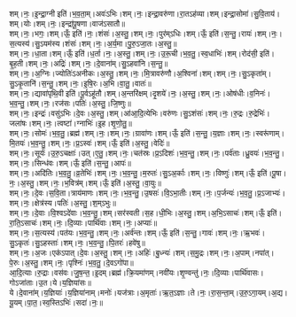 

  
शम्।नः॒।इ॒न्द्रा॒ग्नी इति॑।भ॒व॒ता॒म्।अवः॑ऽभिः।शम्।नः॒।इन्द्रा॒वरु॑णा।रा॒तऽह॑व्या।शम्।इन्द्रा॒सोमा॑।सु॒वि॒ताय॑।शम्।योः।शम्।नः॒।इन्द्रा॑पू॒षणा।वाज॑ऽसातौ॥  
शम्।नः॒।भगः॒।शम्।ऊँ॒ इति॑।नः॒।शंसः॑।अ॒स्तु॒।शम्।नः॒।पुर॑म्ऽधिः।शम्।ऊँ॒ इति॑।स॒न्तु॒।रायः॑।शम्।नः॒।स॒त्यस्य॑।सु॒ऽयम॑स्य।शंसः॑।शम्।नः॒।अ॒र्य॒मा।पु॒रु॒ऽजा॒तः।अ॒स्तु॒॥  
शम्।नः॒।धा॒ता।शम्।ऊँ॒ इति॑।ध॒र्ता।नः॒।अ॒स्तु॒।शम्।नः॒।उ॒रू॒ची।भ॒व॒तु॒।स्व॒धाभिः॑।शम्।रोद॑सी॒ इति॑।बृ॒ह॒ती।शम्।नः॒।अद्रिः॑।शम्।नः॒।दे॒वाना॑म्।सु॒ऽहवा॑नि।स॒न्तु॒॥  
शम्।नः॒।अ॒ग्निः।ज्योतिः॑ऽअनीकः।अ॒स्तु॒।शम्।नः॒।मि॒त्रावरु॑णौ।अ॒श्विना॑।शम्।शम्।नः॒।सु॒ऽकृता॑म्।सु॒ऽकृ॒तानि॑।स॒न्तु॒।शम्।नः॒।इ॒षि॒रः।अ॒भि।वा॒तु॒।वातः॑॥  
शम्।नः॒।द्यावा॑पृथि॒वी इति॑।पू॒र्वऽहू॑तौ।शम्।अ॒न्तरि॑क्षम्।दृ॒शये॑।नः॒।अ॒स्तु॒।शम्।नः॒।ओष॑धीः।व॒निनः॑।भ॒व॒न्तु॒।शम्।नः॒।रज॑सः।पतिः॑।अ॒स्तु॒।जि॒ष्णुः॥  
शम्।नः॒।इन्द्रः॑।वसु॑ऽभिः।दे॒वः।अ॒स्तु॒।शम्।आ॑आ॒दि॒त्येभिः।वरु॑णः।सु॒ऽशंसः॑।शम्।नः॒।रु॒द्रः।रु॒द्रेभिः॑।जला॑षः।शम्।नः॒।त्वष्टा॑।ग्नाभिः॑।इ॒ह।शृ॒णो॒तु॒॥  
शम्।नः॒।सोमः॑।भ॒व॒तु॒।ब्रह्म॑।शम्।नः॒।शम्।नः॒।ग्रावा॑णः।शम्।ऊँ॒ इति॑।स॒न्तु॒।य॒ज्ञाः।शम्।नः॒।स्वरू॑णाम्।मि॒तयः॑।भ॒व॒न्तु॒।शम्।नः॒।प्र॒ऽस्वः॑।शम्।ऊँ॒ इति॑।अ॒स्तु॒।वेदिः॑॥  
शम्।नः॒।सूर्यः॑।उ॒रु॒ऽचक्षाः॑।उत्।ए॒तु॒।शम्।नः॒।चत॑स्रः।प्र॒ऽदिशः॑।भ॒व॒न्तु॒।शम्।नः॒।पर्व॑ताः।ध्रु॒वयः॑।भ॒व॒न्तु॒।शम्।नः॒।सिन्ध॑वः।शम्।ऊँ॒ इति॑।स॒न्तु॒।आपः॑॥  
शम्।नः॒।अदि॑तिः।भ॒व॒तु॒।व्र॒तेभिः॑।शम्।नः॒।भ॒व॒न्तु॒।म॒रुतः॑।सु॒ऽअ॒र्काः।शम्।नः॒।विष्णुः॑।शम्।ऊँ॒ इति॑।पू॒षा।नः॒।अ॒स्तु॒।शम्।नः॒।भ॒वित्र॑म्।शम्।ऊँ॒ इति॑।अ॒स्तु॒।वा॒युः॥  
शम्।नः॒।दे॒वः।स॒वि॒ता।त्राय॑माणः।शम्।नः॒।भ॒व॒न्तु॒।उ॒षसः॑।वि॒ऽभा॒तीः।शम्।नः॒।प॒र्जन्यः॑।भ॒व॒तु॒।प्र॒ऽजाभ्यः॑।शम्।नः॒।क्षेत्र॑स्य।पतिः॑।अ॒स्तु॒।श॒म्ऽभुः॥  
शम्।नः॒।दे॒वाः।वि॒श्वऽदे॑वाः।भ॒व॒न्तु॒।शम्।सर॑स्वती।स॒ह।धी॒भिः।अ॒स्तु॒।शम्।अ॒भि॒ऽसाचः॑।शम्।ऊँ॒ इति॑।रा॒ति॒ऽसाचः॑।शम्।नः॒।दि॒व्याः।पार्थि॑वाः।शम्।नः॒।अप्याः॑॥  
शम्।नः॒।स॒त्यस्य॑।पत॑यः।भ॒व॒न्तु॒।शम्।नः॒।अर्व॑न्तः।शम्।ऊँ॒ इति॑।स॒न्तु॒।गावः॑।शम्।नः॒।ऋ॒भवः॑।सु॒ऽकृतः॑।सु॒ऽहस्ताः॑।शम्।नः॒।भ॒व॒न्तु॒।पि॒तरः॑।हवे॑षु॥  
शम्।नः॒।अ॒जः।एक॑ऽपात्।दे॒वः।अ॒स्तु॒।शम्।नः॒।अहिः॑।बु॒ध्न्यः॑।शम्।स॒मु॒द्रः।शम्।नः॒।अ॒पाम्।नपा॑त्।पे॒रुः।अ॒स्तु॒।शम्।नः॒।पृश्निः॑।भ॒व॒तु॒।दे॒वऽगो॑पा॥  
आ॒दि॒त्याः।रु॒द्राः।वस॑वः।जु॒ष॒न्त॒।इ॒दम्।ब्रह्म॑।क्रि॒यमा॑णम्।नवी॑यः।शृ॒ण्वन्तु॑।नः॒।दि॒व्याः।पार्थि॑वासः।गोऽजा॑ताः।उ॒त।ये।य॒ज्ञिया॑सः॥  
ये।दे॒वाना॑म्।य॒ज्ञियाः॑।य॒ज्ञिया॑नाम्।मनोः॑।यज॑त्राः।अ॒मृताः॑।ऋ॒त॒ऽज्ञाः।ते।नः॒।रा॒स॒न्ता॒म्।उ॒रु॒ऽगा॒यम्।अ॒द्य।यू॒यम्।पा॒त॒।स्व॒स्तिऽभिः॑।सदा॑।नः॒॥  
